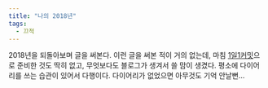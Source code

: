 ```yaml
---
title: "나의 2018년"
tags:
  - 끄적
---
```


2018년을 되돌아보며 글을 써본다. 이런 글을 써본 적이 거의 없는데, 마침 [1일1커밋](https://github.com/giantsol/TIL)으로 준비한 것도 딱히 없고, 무엇보다도 블로그가 생겨서 쓸 맘이 생겼다. 평소에 다이어리를 쓰는 습관이 있어서 다행이다. 다이어리가 없었으면 아무것도 기억 안날뻔...



